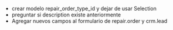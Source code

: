 - crear modelo repair_order_type_id y dejar de usar Selection
- preguntar si description existe anteriormente
- Agregar nuevos campos al formulario de repair.order y crm.lead